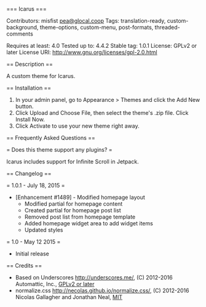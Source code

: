 === Icarus ===

Contributors: misfist <pea@glocal.coop>
Tags: translation-ready, custom-background, theme-options, custom-menu, post-formats, threaded-comments

Requires at least: 4.0
Tested up to: 4.4.2
Stable tag: 1.0.1
License: GPLv2 or later
License URI: http://www.gnu.org/licenses/gpl-2.0.html



== Description ==

A custom theme for Icarus.

== Installation ==

1. In your admin panel, go to Appearance > Themes and click the Add New button.
2. Click Upload and Choose File, then select the theme's .zip file. Click Install Now.
3. Click Activate to use your new theme right away.

== Frequently Asked Questions ==

= Does this theme support any plugins? =

Icarus includes support for Infinite Scroll in Jetpack.

== Changelog ==

= 1.0.1 - July 18, 2015 =
* [Enhancement #1489] - Modified homepage layout
   * Modified partial for homepage content
   * Created partial for homepage post list
   * Removed post list from homepage template
   * Added homepage widget area to add widget items
   * Updated styles

= 1.0 - May 12 2015 =
* Initial release

== Credits ==

* Based on Underscores http://underscores.me/, (C) 2012-2016 Automattic, Inc., [GPLv2 or later](https://www.gnu.org/licenses/gpl-2.0.html)
* normalize.css http://necolas.github.io/normalize.css/, (C) 2012-2016 Nicolas Gallagher and Jonathan Neal, [MIT](http://opensource.org/licenses/MIT)
